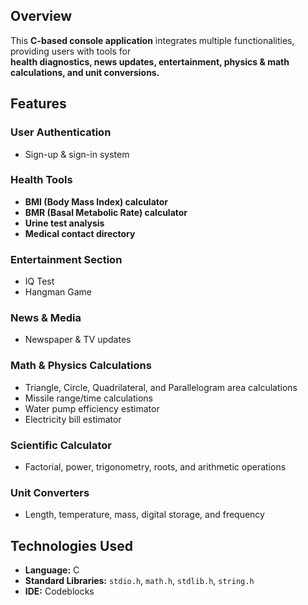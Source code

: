 ## Overview  
This **C-based console application** integrates multiple functionalities, providing users with tools for  
**health diagnostics, news updates, entertainment, physics & math calculations, and unit conversions.**

## Features  

### User Authentication  
- Sign-up & sign-in system  

### Health Tools  
- **BMI (Body Mass Index) calculator**  
- **BMR (Basal Metabolic Rate) calculator**  
- **Urine test analysis**  
- **Medical contact directory**  

### Entertainment Section  
- IQ Test  
- Hangman Game  

### News & Media  
- Newspaper & TV updates  

### Math & Physics Calculations  
- Triangle, Circle, Quadrilateral, and Parallelogram area calculations  
- Missile range/time calculations  
- Water pump efficiency estimator  
- Electricity bill estimator  

### Scientific Calculator  
- Factorial, power, trigonometry, roots, and arithmetic operations  

### Unit Converters  
- Length, temperature, mass, digital storage, and frequency  

## Technologies Used  
- **Language:** C  
- **Standard Libraries:** `stdio.h`, `math.h`, `stdlib.h`, `string.h`
- **IDE:** Codeblocks
